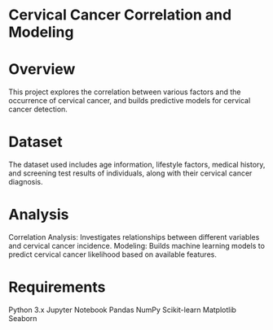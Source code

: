 # Cervical Cancer Correlation and Modeling

# Overview
This project explores the correlation between various factors and the occurrence of cervical cancer, and builds predictive models for cervical cancer detection.

# Dataset
The dataset used includes age information, lifestyle factors, medical history, and screening test results of individuals, along with their cervical cancer diagnosis.

# Analysis
Correlation Analysis: Investigates relationships between different variables and cervical cancer incidence.
Modeling: Builds machine learning models to predict cervical cancer likelihood based on available features.

# Requirements
Python 3.x
Jupyter Notebook
Pandas
NumPy
Scikit-learn
Matplotlib
Seaborn
